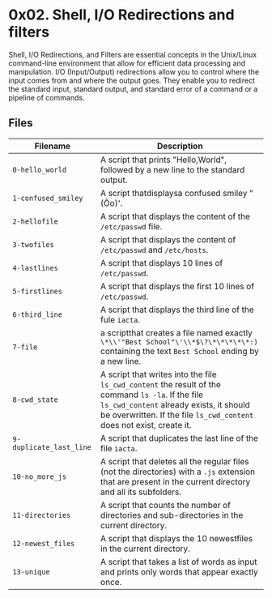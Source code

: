 # 0x02. Shell, I/O Redirections and filters


Shell, I/O Redirections, and Filters are essential concepts in the Unix/Linux command-line environment that allow for efficient data processing and manipulation. I/O (Input/Output) redirections allow you to control where the input comes from and where the output goes. They enable you to redirect the standard input, standard output, and standard error of a command or a pipeline of commands. 

## Files


| Filename | Description |
| -----------------------|-----------------------------------|
| `0-hello_world` | A script that prints "Hello,World", followed by a new line to the standard output. |
| `1-confused_smiley` | A script thatdisplaysa confused smiley "(Ôo)'. |
| `2-hellofile` | A script that displays the content of the `/etc/passwd` file. |
| `3-twofiles` | A script that displays the content of `/etc/passwd` and `/etc/hosts`. |
| `4-lastlines` | A script that displays 10 lines of `/etc/passwd`. |
| `5-firstlines` | A script that displays the first 10 lines of `/etc/passwd`. |
| `6-third_line` | A script that displays the third line of the fule `iacta`. |
| `7-file` | a scriptthat creates a file named exactly `\*\\'"Best School"\'\\*$\?\*\*\*\*\*:)` containing the text `Best School` ending by a new line. |
| `8-cwd_state` | A script that writes into the file `ls_cwd_content` the result of the command `ls -la`. If the file `ls_cwd_content` already exists, it should be overwritten. If the file `ls_cwd_content` does not exist, create it. |
| `9-duplicate_last_line` | A script that duplicates the last line of the file `iacta`. |
| `10-no_more_js` | A script that deletes all the regular files (not the directories) with a `.js` extension that are present in the current directory and all its subfolders. |
| `11-directories` | A script that counts the number of directories and sub-directories in the current directory. |
| `12-newest_files` | A script that displays the 10 newestfiles in the current directory. |
| `13-unique` | A script that takes a list of words as input and prints only words that appear exactly once. |
